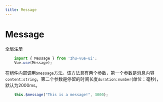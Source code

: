 ```yaml
---
title: Message
---
```


# Message

全局注册
```js
    import { Message } from 'zhu-vue-ui';
    Vue.use(Message);
```

在组件内部调用`$message`方法。该方法具有两个参数，第一个参数是消息内容`content:string`，第二个参数是停留的时间长度`duration:number`(单位：毫秒)，默认为2000ms。
```js
    this.$message("This is a message!", 3000);
```